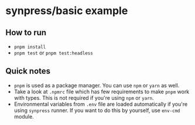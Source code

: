 # synpress/basic example

## How to run

- `pnpm install`
- `pnpm test` or `pnpm test:headless`

## Quick notes

- `pnpm` is used as a package manager. You can use `npm` or `yarn` as well.
- Take a look at `.npmrc` file which has few requirements to make `pnpm` work
  with types. This is not required if you're using `npm` or `yarn`.
- Environmental variables from `.env` file are loaded automatically if you're
  using `synpress` runner. If you want to do this by yourself, use `env-cmd`
  module.
